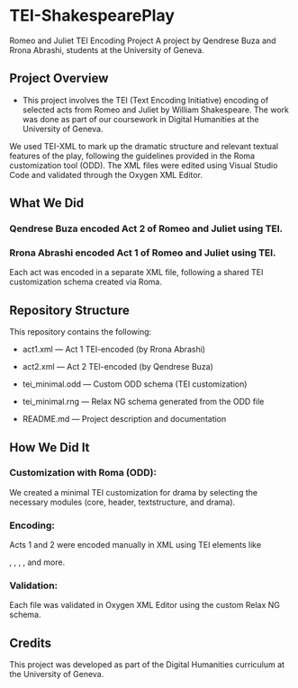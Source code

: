 # TEI-ShakespearePlay 

Romeo and Juliet TEI Encoding Project
A project by Qendrese Buza and Rrona Abrashi, students at the University of Geneva.

## Project Overview
- This project involves the TEI (Text Encoding Initiative) encoding of selected acts from Romeo and Juliet by William Shakespeare. The work was done as part of our coursework in Digital Humanities at the University of Geneva.

We used TEI-XML to mark up the dramatic structure and relevant textual features of the play, following the guidelines provided in the Roma customization tool (ODD). The XML files were edited using Visual Studio Code and validated through the Oxygen XML Editor.

## What We Did
### Qendrese Buza encoded Act 2 of Romeo and Juliet using TEI.

### Rrona Abrashi encoded Act 1 of Romeo and Juliet using TEI.
Each act was encoded in a separate XML file, following a shared TEI customization schema created via Roma.

## Repository Structure
This repository contains the following:

- act1.xml — Act 1 TEI-encoded (by Rrona Abrashi)

- act2.xml — Act 2 TEI-encoded (by Qendrese Buza)

- tei_minimal.odd — Custom ODD schema (TEI customization)

- tei_minimal.rng — Relax NG schema generated from the ODD file

- README.md — Project description and documentation

## How We Did It
### Customization with Roma (ODD):
We created a minimal TEI customization for drama by selecting the necessary modules (core, header, textstructure, and drama).

### Encoding:
Acts 1 and 2 were encoded manually in XML using TEI elements like <div>, <sp>, <speaker>, <stage>, and more.

### Validation:
Each file was validated in Oxygen XML Editor using the custom Relax NG schema.

## Credits
This project was developed as part of the Digital Humanities curriculum at the University of Geneva.
